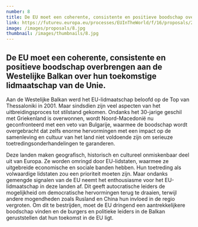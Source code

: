 ```yaml
---
number: 8
title: De EU moet een coherente, consistente en positieve boodschap overbrengen aan de Westelijke Balkan over hun toekomstige lidmaatschap van de Unie.
link: https://futureu.europa.eu/processes/EUInTheWorld/f/16/proposals/249022
image: /images/proposals/8.jpg
thumbnail: /images/thumbnails/8.jpg
---
```


## De EU moet een __coherente, consistente en positieve boodschap overbrengen aan de Westelijke Balkan__ over hun toekomstige lidmaatschap van de Unie.

Aan de Westelijke Balkan werd het EU-lidmaatschap beloofd op de Top van Thessaloniki in 2001. Maar sindsdien zijn veel aspecten van het uitbreidingsproces tot stilstand gekomen. Ondanks het 30-jarige geschil met Griekenland is overwonnen, wordt Noord-Macedonië nu geconfronteerd met een veto van Bulgarije, waarmee de boodschap wordt overgebracht dat zelfs enorme hervormingen met een impact op de samenleving en cultuur van het land niet voldoende zijn om serieuze toetredingsonderhandelingen te garanderen.

Deze landen maken geografisch, historisch en cultureel onmiskenbaar deel uit van Europa. Ze worden omringd door EU-lidstaten, waarmee ze uitgebreide economische en sociale banden hebben. Hun toetreding als volwaardige lidstaten zou een prioriteit moeten zijn. Maar ondanks gemengde signalen van de EU neemt het enthousiasme voor het EU-lidmaatschap in deze landen af. Dit geeft autocratische leiders de mogelijkheid om democratische hervormingen terug te draaien, terwijl andere mogendheden zoals Rusland en China hun invloed in de regio vergroten. Om dit te bestrijden, moet de EU dringend een aantrekkelijkere boodschap vinden en de burgers en politieke leiders in de Balkan geruststellen dat hun toekomst in de EU ligt.

